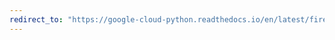 ```yaml
---
redirect_to: "https://google-cloud-python.readthedocs.io/en/latest/firestore/constants.html"
---
```

